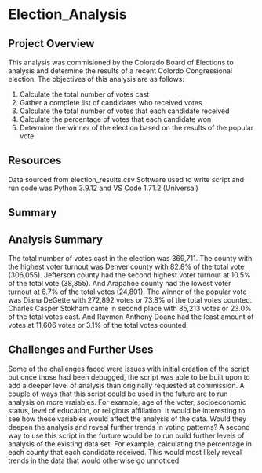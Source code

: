 # Election_Analysis

## Project Overview

This analysis was commisioned by the Colorado Board of Elections to analysis and determine the results of a recent Colordo Congressional election. The 
objectives of this analysis are as follows:

1. Calculate the total number of votes cast
2. Gather a complete list of candidates who received votes
3. Calculate the total number of votes that each candidate received
4. Calculate the percentage of votes that each candidate won
5. Determine the winner of the election based on the results of the popular vote

## Resources

Data sourced from election_results.csv Software used to write script and run code was Python 3.9.12 and VS Code 1.71.2 (Universal)

## Summary

## Analysis Summary

The total number of votes cast in the election was 369,711. The county with the highest voter turnout was Denver county with 82.8% of the total vote 
(306,055). Jefferson county had the second highest voter turnout at 10.5% of the total vote (38,855). And Arapahoe county had the lowest voter turnout 
at 6.7% of the total votes (24,801). The winner of the popular vote was Diana DeGette with 272,892 votes or 73.8% of the total votes counted. Charles 
Casper Stokham came in second place with 85,213 votes or 23.0% of the total votes cast. And Raymon Anthony Doane had the least amount of votes at 11,606 
votes or 3.1% of the total votes counted.

## Challenges and Further Uses

Some of the challenges faced were issues with initial creation of the script but once those had been debugged, the script was able to be built upon to 
add a deeper level of analysis than originally requested at commission. A couple of ways that this script could be used in the future are to run analysis 
on more vraiables. For example; age of the voter, socioeconomic status, level of education, or religious affiliation. It would be interesting to see 
how these variables would affect the analysis of the data. Would they deepen the analysis and reveal further trends in voting patterns? A second way to 
use this script in the furture would be to run build further levels of analysis of the existing data set. For example, calculating the percentage in each 
county that each candidate received. This would most likely reveal trends in the data that would otherwise go unnoticed.
